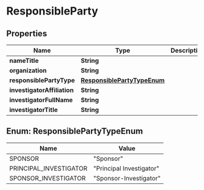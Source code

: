# ResponsibleParty

## Properties
Name | Type | Description | Notes
------------ | ------------- | ------------- | -------------
**nameTitle** | **String** |  |  [optional]
**organization** | **String** |  |  [optional]
**responsiblePartyType** | [**ResponsiblePartyTypeEnum**](#ResponsiblePartyTypeEnum) |  |  [optional]
**investigatorAffiliation** | **String** |  |  [optional]
**investigatorFullName** | **String** |  |  [optional]
**investigatorTitle** | **String** |  |  [optional]

<a name="ResponsiblePartyTypeEnum"></a>
## Enum: ResponsiblePartyTypeEnum
Name | Value
---- | -----
SPONSOR | &quot;Sponsor&quot;
PRINCIPAL_INVESTIGATOR | &quot;Principal Investigator&quot;
SPONSOR_INVESTIGATOR | &quot;Sponsor-Investigator&quot;
